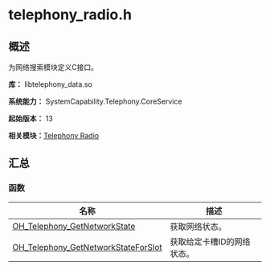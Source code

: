 # telephony_radio.h


## 概述

为网络搜索模块定义C接口。

**库：** libtelephony_data.so

**系统能力：** SystemCapability.Telephony.CoreService

**起始版本：** 13

**相关模块：**[Telephony Radio](ndk-apis-telephony-radio.md)


## 汇总


### 函数

| 名称 | 描述 |
| -------- | -------- |
| [OH_Telephony_GetNetworkState](ndk-apis-telephony-radio.md#oh_telephony_getnetworkstate) | 获取网络状态。 |
| [OH_Telephony_GetNetworkStateForSlot](ndk-apis-telephony-radio.md#oh_telephony_getnetworkstateforslot) | 获取给定卡槽ID的网络状态。 |

